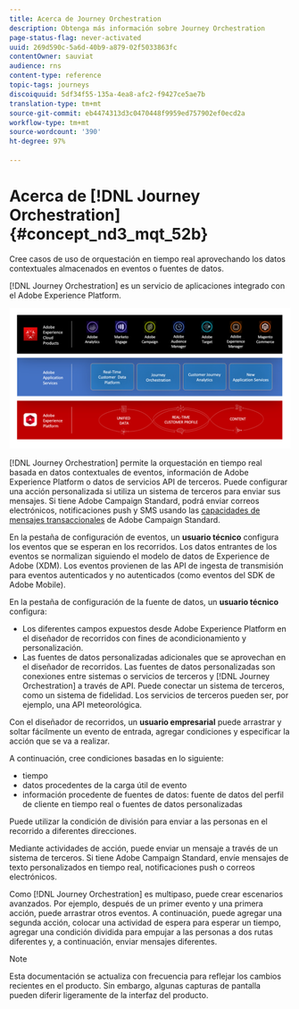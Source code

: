 ```yaml
---
title: Acerca de Journey Orchestration
description: Obtenga más información sobre Journey Orchestration
page-status-flag: never-activated
uuid: 269d590c-5a6d-40b9-a879-02f5033863fc
contentOwner: sauviat
audience: rns
content-type: reference
topic-tags: journeys
discoiquuid: 5df34f55-135a-4ea8-afc2-f9427ce5ae7b
translation-type: tm+mt
source-git-commit: eb4474313d3c0470448f9959ed757902ef0ecd2a
workflow-type: tm+mt
source-wordcount: '390'
ht-degree: 97%

---
```



# Acerca de [!DNL Journey Orchestration]{#concept_nd3_mqt_52b}

Cree casos de uso de orquestación en tiempo real aprovechando los datos contextuales almacenados en eventos o fuentes de datos.

[!DNL Journey Orchestration] es un servicio de aplicaciones integrado con el Adobe Experience Platform.

![](../assets/journeydiagram.png)

[!DNL Journey Orchestration] permite la orquestación en tiempo real basada en datos contextuales de eventos, información de Adobe Experience Platform o datos de servicios API de terceros. Puede configurar una acción personalizada si utiliza un sistema de terceros para enviar sus mensajes. Si tiene Adobe Campaign Standard, podrá enviar correos electrónicos, notificaciones push y SMS usando las [capacidades de mensajes transaccionales](https://docs.adobe.com/content/help/es-ES/campaign-standard/using/communication-channels/transactional-messaging/about-transactional-messaging.translate.html) de Adobe Campaign Standard.

En la pestaña de configuración de eventos, un **usuario técnico** configura los eventos que se esperan en los recorridos. Los datos entrantes de los eventos se normalizan siguiendo el modelo de datos de Experience de Adobe (XDM). Los eventos provienen de las API de ingesta de transmisión para eventos autenticados y no autenticados (como eventos del SDK de Adobe Mobile).

En la pestaña de configuración de la fuente de datos, un **usuario técnico** configura:

* Los diferentes campos expuestos desde Adobe Experience Platform en el diseñador de recorridos con fines de acondicionamiento y personalización.
* Las fuentes de datos personalizadas adicionales que se aprovechan en el diseñador de recorridos. Las fuentes de datos personalizadas son conexiones entre sistemas o servicios de terceros y [!DNL Journey Orchestration] a través de API. Puede conectar un sistema de terceros, como un sistema de fidelidad. Los servicios de terceros pueden ser, por ejemplo, una API meteorológica.

Con el diseñador de recorridos, un **usuario empresarial** puede arrastrar y soltar fácilmente un evento de entrada, agregar condiciones y especificar la acción que se va a realizar.

A continuación, cree condiciones basadas en lo siguiente:

* tiempo
* datos procedentes de la carga útil de evento
* información procedente de fuentes de datos: fuente de datos del perfil de cliente en tiempo real o fuentes de datos personalizadas

Puede utilizar la condición de división para enviar a las personas en el recorrido a diferentes direcciones.

Mediante actividades de acción, puede enviar un mensaje a través de un sistema de terceros. Si tiene Adobe Campaign Standard, envíe mensajes de texto personalizados en tiempo real, notificaciones push o correos electrónicos.

Como [!DNL Journey Orchestration] es multipaso, puede crear escenarios avanzados. Por ejemplo, después de un primer evento y una primera acción, puede arrastrar otros eventos. A continuación, puede agregar una segunda acción, colocar una actividad de espera para esperar un tiempo, agregar una condición dividida para empujar a las personas a dos rutas diferentes y, a continuación, enviar mensajes diferentes.

>[!NOTE]
>
>Esta documentación se actualiza con frecuencia para reflejar los cambios recientes en el producto. Sin embargo, algunas capturas de pantalla pueden diferir ligeramente de la interfaz del producto.
